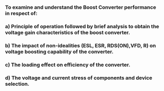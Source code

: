 ### To examine and understand the Boost Converter performance in respect of:

### a) Principle of operation followed by brief analysis to obtain the voltage gain characteristics of the boost converter.

### b) The impact of non-idealities (ESL, ESR, RDS(ON),VFD, R) on voltage boosting capability of the converter.

### c) The loading effect on efficiency of the converter.

### d) The voltage and current stress of components and device selection.
